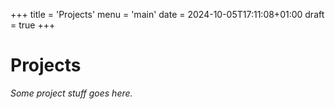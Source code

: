 +++
title = 'Projects'
menu = 'main'
date = 2024-10-05T17:11:08+01:00
draft = true
+++

# Projects

_Some project stuff goes here._

